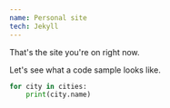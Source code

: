 ```yaml
---
name: Personal site
tech: Jekyll
---
```

That's the site you're on right now.

<!--more-->

Let's see what a code sample looks like.

```python
for city in cities:
    print(city.name)
```